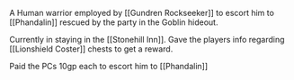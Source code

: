 
A Human warrior employed by [[Gundren Rockseeker]] to escort him to [[Phandalin]] rescued by the party in the Goblin hideout.

Currently in staying in the [[Stonehill Inn]].  Gave the players info regarding [[Lionshield Coster]] chests to get a reward.

Paid the PCs 10gp each to escort him to [[Phandalin]]


